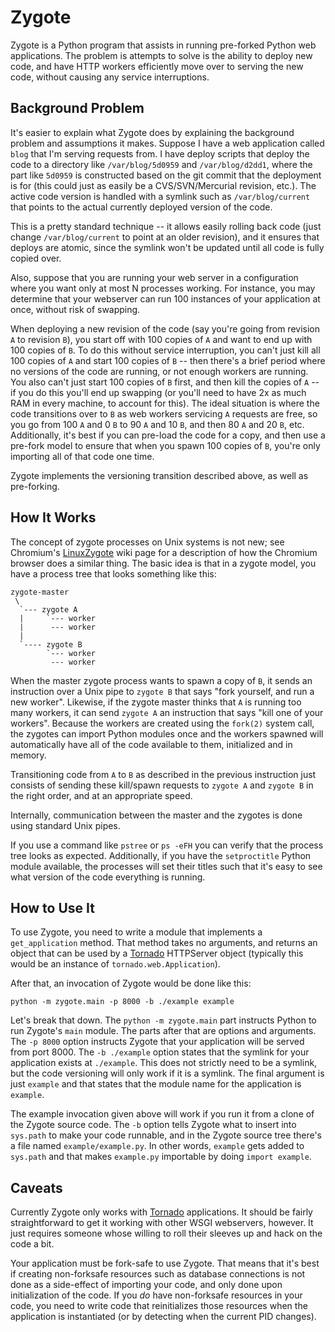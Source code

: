 Zygote
======

Zygote is a Python program that assists in running pre-forked Python web
applications. The problem is attempts to solve is the ability to deploy new
code, and have HTTP workers efficiently move over to serving the new code,
without causing any service interruptions.

Background Problem
------------------

It's easier to explain what Zygote does by explaining the background problem and
assumptions it makes. Suppose I have a web application called `blog` that I'm
serving requests from. I have deploy scripts that deploy the code to a directory
like `/var/blog/5d0959` and `/var/blog/d2dd1`, where the part like `5d0959` is
constructed based on the git commit that the deployment is for (this could just
as easily be a CVS/SVN/Mercurial revision, etc.). The active code version is
handled with a symlink such as `/var/blog/current` that points to the actual
currently deployed version of the code.

This is a pretty standard technique -- it allows easily rolling back code (just
change `/var/blog/current` to point at an older revision), and it ensures that
deploys are atomic, since the symlink won't be updated until all code is fully
copied over.

Also, suppose that you are running your web server in a configuration where you
want only at most N processes working. For instance, you may determine that your
webserver can run 100 instances of your application at once, without risk of
swapping.

When deploying a new revision of the code (say you're going from revision `A` to
revision `B`), you start off with 100 copies of `A` and want to end up with 100
copies of `B`. To do this without service interruption, you can't just kill all
100 copies of `A` and start 100 copies of `B` -- then there's a brief period
where no versions of the code are running, or not enough workers are
running. You also can't just start 100 copies of `B` first, and then kill the
copies of `A` -- if you do this you'll end up swapping (or you'll need to have
2x as much RAM in every machine, to account for this). The ideal situation is
where the code transitions over to `B` as web workers servicing `A` requests are
free, so you go from 100 `A` and 0 `B` to 90 `A` and 10 `B`, and then 80 `A` and
20 `B`, etc. Additionally, it's best if you can pre-load the code for a copy,
and then use a pre-fork model to ensure that when you spawn 100 copies of `B`,
you're only importing all of that code one time.

Zygote implements the versioning transition described above, as well as
pre-forking.

How It Works
------------

The concept of zygote processes on Unix systems is not new; see Chromium's
[LinuxZygote](http://code.google.com/p/chromium/wiki/LinuxZygote) wiki page for
a description of how the Chromium browser does a similar thing. The basic idea
is that in a zygote model, you have a process tree that looks something like
this:

    zygote-master
	 \
	  `--- zygote A
      |     `--- worker
      |      --- worker
      |
      `---- zygote B
            `--- worker
             --- worker

When the master zygote process wants to spawn a copy of `B`, it sends an
instruction over a Unix pipe to `zygote B` that says "fork yourself, and run a
new worker". Likewise, if the zygote master thinks that `A` is running too many
workers, it can send `zygote A` an instruction that says "kill one of your
workers". Because the workers are created using the `fork(2)` system call, the
zygotes can import Python modules once and the workers spawned will
automatically have all of the code available to them, initialized and in memory.

Transitioning code from `A` to `B` as described in the previous instruction just
consists of sending these kill/spawn requests to `zygote A` and `zygote B` in
the right order, and at an appropriate speed.

Internally, communication between the master and the zygotes is done using
standard Unix pipes.

If you use a command like `pstree` or `ps -eFH` you can verify that the process
tree looks as expected. Additionally, if you have the `setproctitle` Python
module available, the processes will set their titles such that it's easy to see
what version of the code everything is running.

How to Use It
-------------

To use Zygote, you need to write a module that implements a `get_application`
method. That method takes no arguments, and returns an object that can be used
by a [Tornado](http://www.tornadoweb.org/) HTTPServer object (typically this
would be an instance of `tornado.web.Application`).

After that, an invocation of Zygote would be done like this:

    python -m zygote.main -p 8000 -b ./example example

Let's break that down. The `python -m zygote.main` part instructs Python to run
Zygote's `main` module. The parts after that are options and arguments. The `-p
8000` option instructs Zygote that your application will be served from port
8000. The `-b ./example` option states that the symlink for your application
exists at `./example`. This does not strictly need to be a symlink, but the code
versioning will only work if it is a symlink. The final argument is just
`example` and that states that the module name for the application is `example`.

The example invocation given above will work if you run it from a clone of the
Zygote source code. The `-b` option tells Zygote what to insert into `sys.path`
to make your code runnable, and in the Zygote source tree there's a file named
`example/example.py`. In other words, `example` gets added to `sys.path` and
that makes `example.py` importable by doing `import example`.

Caveats
-------

Currently Zygote only works with [Tornado](http://www.tornadoweb.org/)
applications. It should be fairly straightforward to get it working with other
WSGI webservers, however. It just requires someone whose willing to roll their
sleeves up and hack on the code a bit.

Your application must be fork-safe to use Zygote. That means that it's best if
creating non-forksafe resources such as database connections is not done as a
side-effect of importing your code, and only done upon initialization of the
code. If you *do* have non-forksafe resources in your code, you need to write
code that reinitializes those resources when the application is instantiated (or
by detecting when the current PID changes).
